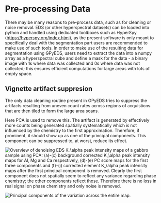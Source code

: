 # Pre-processing Data

There may be many reasons to pre-process data, such as for cleaning or noise removal. EDS (or other hyperspectral datasets) can be loaded into python and handled using dedicated toolboxes such as HyperSpy (https://hyperspy.org/index.html), as the present software is only meant to specifically deal with the segmentation part users are recommended to make use of such tools. In order to make use of the resulting data for segmentation using GPyEDS, users need to extract the data into a numpy array as a hyperspectral cube and define a mask for the data - a binary image with 1s where data was collected and 0s where data was not collected; this ensures efficient computations for large areas with lots of empty space. 

## Vignette artifact suppresion

The only data cleaning routine present in GPyEDS tries to suppress the artifacts resulting from uneven count rates across regions of acquistions that are then tiled to form the large area scans.

Here PCA is used to remove this. The artifact is generated by effectively more counts being generated spatially systematically which is not influenced by the chemistry to the first approximation. Therefore, if prominent, it should show up as one of the principal components. This component can be suppressed to, at worst, reduce its effect.

![Overview of denoising EDS $K_\alpha$ peak intensity maps of a gabbro sample using PCA: (a)-(c) background corrected $K_\alpha$ peak intensity maps for Al, Mg and Ca respectively, (d)-(e) PC score maps for the first three components and (f)-(i) corrected element $K_\alpha$ peak intensity maps after the first principal component is removed. Clearly the first component does not spatially seem to reflect any variance regarding phase chemistry; the other components reflect those. Therefore there is no loss in real signal on phase chemistry and only noise is removed.](initial_pca_denoise_fig.png)

![Principal components of the variation across the entire map.](initial_pca_comps.png)
